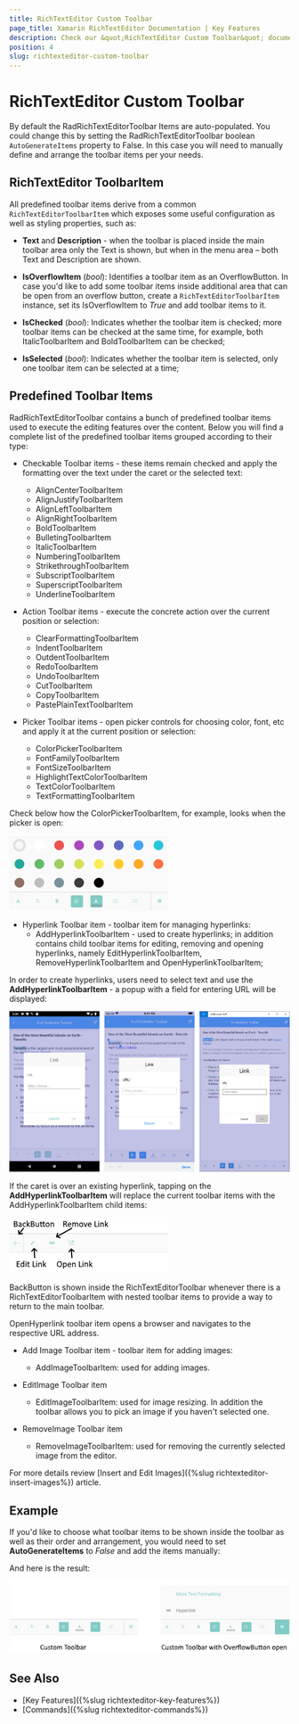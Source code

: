```yaml
---
title: RichTextEditor Custom Toolbar
page_title: Xamarin RichTextEditor Documentation | Key Features
description: Check our &quot;RichTextEditor Custom Toolbar&quot; documentation article for Telerik RichTextEditor for Xamarin control.
position: 4
slug: richtexteditor-custom-toolbar
---
```


# RichTextEditor Custom Toolbar

By default the RadRichTextEditorToolbar Items are auto-populated. You could change this by setting the RadRichTextEditorToolbar boolean <code>AutoGenerateItems</code> property to False. In this case you will need to manually define and arrange the toolbar items per your needs.

## RichTextEditor ToolbarItem

All predefined toolbar items derive from a common <code>RichTextEditorToolbarItem</code> which exposes some useful configuration as well as styling properties, such as:

* **Text** and **Description** - when the toolbar is placed inside the main toolbar area only the Text is shown, but when in the menu area – both Text and Description are shown.

* **IsOverflowItem** (*bool*): Identifies a toolbar item as an OverflowButton. In case you'd like to add some toolbar items inside additional area that can be open from an overflow button, create a <code>RichTextEditorToolbarItem</code> instance, set its IsOverflowItem to *True* and add toolbar items to it.
 
* **IsChecked** (*bool*): Indicates whether the toolbar item is checked; more toolbar items can be checked at the same time, for example, both ItalicToolbarItem and BoldToolbarItem can be checked;

* **IsSelected** (*bool*): Indicates whether the toolbar item is selected, only one toolbar item can be selected at a time;

## Predefined Toolbar Items

RadRichTextEditorToolbar contains a bunch of predefined toolbar items used to execute the editing features over the content. Below you will find a complete list of the predefined toolbar items grouped according to their type:

- Checkable Toolbar items - these items remain checked and apply the formatting over the text under the caret or the selected text:
	* AlignCenterToolbarItem
	* AlignJustifyToolbarItem
	* AlignLeftToolbarItem
	* AlignRightToolbarItem
	* BoldToolbarItem
	* BulletingToolbarItem
	* ItalicToolbarItem
	* NumberingToolbarItem
	* StrikethroughToolbarItem
	* SubscriptToolbarItem
	* SuperscriptToolbarItem
	* UnderlineToolbarItem
	
- Action Toolbar items - execute the concrete action over the current position or selection:
	* ClearFormattingToolbarItem
	* IndentToolbarItem
	* OutdentToolbarItem
	* RedoToolbarItem
	* UndoToolbarItem
	* CutToolbarItem
	* CopyToolbarItem
	* PastePlainTextToolbarItem
	
- Picker Toolbar items - open picker controls for choosing color, font, etc and apply it at the current position or selection:
	* ColorPickerToolbarItem
	* FontFamilyToolbarItem
	* FontSizeToolbarItem
	* HighlightTextColorToolbarItem
	* TextColorToolbarItem
	* TextFormattingToolbarItem
	
Check below how the ColorPickerToolbarItem, for example, looks when the picker is open:

![](images/richtexteditor-colorpicker.png)
	
- Hyperlink Toolbar item - toolbar item for managing hyperlinks:
	* AddHyperlinkToolbarItem  - used to create hyperlinks; in addition contains child toolbar items for editing, removing and opening hyperlinks, namely EditHyperlinkToolbarItem, RemoveHyperlinkToolbarItem and OpenHyperlinkToolbarItem;
	
In order to create hyperlinks, users need to select text and use the **AddHyperlinkToolbarItem** - a popup with a field for entering URL will be displayed:

![](images/richtexteditor-addhyperlink.png)

If the caret is over an existing hyperlink, tapping on the **AddHyperlinkToolbarItem** will replace the current toolbar items with the AddHyperlinkToolbarItem child items:

![](images/richtexteditor-hyperlink-nesteditems.png)

BackButton is shown inside the RichTextEditorToolbar whenever there is a RichTextEditorToolbarItem with nested toolbar items to provide a way to return to the main toolbar. 

OpenHyperlink toolbar item opens a browser and navigates to the respective URL address.

- Add Image Toolbar item - toolbar item for adding images:
	* AddImageToolbarItem: used for adding images. 

- EditImage Toolbar item
	* EditImageToolbarItem: used for image resizing. In addition the toolbar allows you to pick an image if you haven't selected one. 
	
- RemoveImage Toolbar item
	* RemoveImageToolbarItem: used for removing the currently selected image from the editor.
	
For more details review [Insert and Edit Images]({%slug richtexteditor-insert-images%}) article.

## Example

If you'd like to choose what toolbar items to be shown inside the toolbar as well as their order and arrangement, you would need to set **AutoGenerateItems** to *False* and add the items manually:

<snippet id='richtexteditor-toolbar-xaml' />

And here is the result:

![](images/richtexteditor-custom-toolbar.png)

## See Also

- [Key Features]({%slug richtexteditor-key-features%})
- [Commands]({%slug richtexteditor-commands%})
